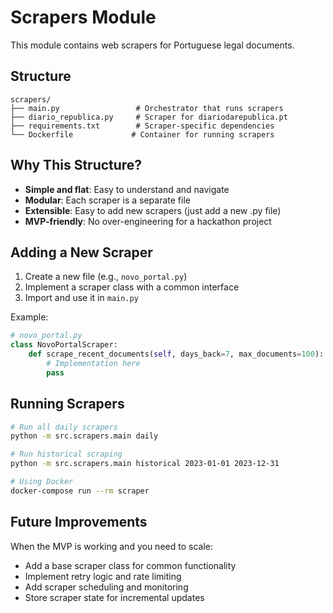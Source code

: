 # Scrapers Module

This module contains web scrapers for Portuguese legal documents.

## Structure

```
scrapers/
├── main.py                 # Orchestrator that runs scrapers
├── diario_republica.py     # Scraper for diariodarepublica.pt
├── requirements.txt        # Scraper-specific dependencies
└── Dockerfile             # Container for running scrapers
```

## Why This Structure?

- **Simple and flat**: Easy to understand and navigate
- **Modular**: Each scraper is a separate file
- **Extensible**: Easy to add new scrapers (just add a new .py file)
- **MVP-friendly**: No over-engineering for a hackathon project

## Adding a New Scraper

1. Create a new file (e.g., `novo_portal.py`)
2. Implement a scraper class with a common interface
3. Import and use it in `main.py`

Example:

```python
# novo_portal.py
class NovoPortalScraper:
    def scrape_recent_documents(self, days_back=7, max_documents=100):
        # Implementation here
        pass
```

## Running Scrapers

```bash
# Run all daily scrapers
python -m src.scrapers.main daily

# Run historical scraping
python -m src.scrapers.main historical 2023-01-01 2023-12-31

# Using Docker
docker-compose run --rm scraper
```

## Future Improvements

When the MVP is working and you need to scale:

- Add a base scraper class for common functionality
- Implement retry logic and rate limiting
- Add scraper scheduling and monitoring
- Store scraper state for incremental updates
